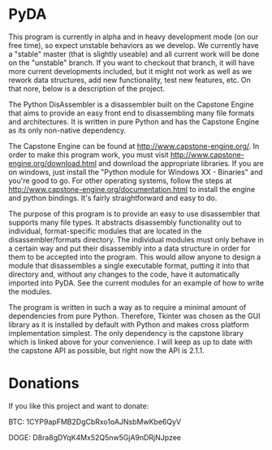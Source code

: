 PyDA
====

This program is currently in alpha and in heavy development mode (on our free time), so expect unstable behaviors as we develop. We currently have a "stable" master (that is slightly useable) and all current work will be done on the "unstable" branch. If you want to checkout that branch, it will have more current developments included, but it might not work as well as we rework data structures, add new functionality, test new features, etc. On that nore, below is a description of the project.

The Python DisAssembler is a disassembler built on the Capstone Engine that aims to provide an easy front end to disassembling many file formats and architectures. It is written in pure Python and has the Capstone Engine as its only non-native dependency.

The Capstone Engine can be found at http://www.capstone-engine.org/. In order to make this program work, you must visit http://www.capstone-engine.org/download.html and download the appropriate libraries. If you are on windows, just install the "Python module for Windows XX - Binaries" and you're good to go. For other operating systems, follow the steps at http://www.capstone-engine.org/documentation.html to install the engine and python bindings. It's fairly straightforward and easy to do.

The purpose of this program is to provide an easy to use disassembler that supports many file types. It abstracts disassembly functionality out to individual, format-specific modules that are located in the disassembler/formats directory. The individual modules must only behave in a certain way and put their disassembly into a data structure in order for them to be accepted into the program. This would allow anyone to design a module that disassembles a single executable format, putting it into that directory and, without any changes to the code, have it automatically imported into PyDA. See the current modules for an example of how to write the modules.

The program is written in such a way as to require a minimal amount of dependencies from pure Python. Therefore, Tkinter was chosen as the GUI library as it is installed by default with Python and makes cross platform implementation simplest. The only dependency is the capstone library which is linked above for your convenience. I will keep as up to date with the capstone API as possible, but right now the API is 2.1.1.

Donations
=========
If you like this project and want to donate:

BTC: 1CYP9apFMB2DgCbRxo1oAJNsbMwKbe6QyV

DOGE: D8ra8gDYqK4Mx52Q5nw5GjA9nDRjNJpzee
